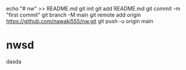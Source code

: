 echo "# nw" >> README.md
git init
git add README.md
git commit -m "first commit"
git branch -M main
git remote add origin https://github.com/nawaki555/nw.git
git push -u origin main
# nwsd
dasda

